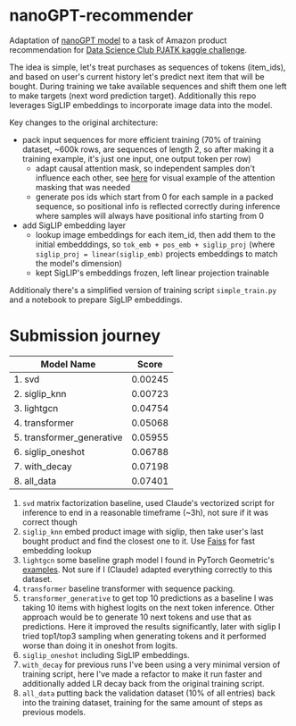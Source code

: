 # nanoGPT-recommender

Adaptation of [nanoGPT model](https://github.com/karpathy/nanoGPT) to a task of Amazon product recommendation for [Data Science Club PJATK kaggle challenge](https://www.kaggle.com/competitions/product-recommendation-challenge).

The idea is simple, let's treat purchases as sequences of tokens (item_ids), and based on user's current history let's predict next item that will be bought. During training we take available sequences and shift them one left to make targets (next word prediction target).
Additionally this repo leverages SigLIP embeddings to incorporate image data into the model.

Key changes to the original architecture:
- pack input sequences for more efficient training (70% of training dataset, ~600k rows, are sequences of length 2, so after making it a training example, it's just one input, one output token per row)
    - adapt causal attention mask, so independent samples don't influence each other, see [here](https://huggingface.co/blog/sirluk/llm-sequence-packing) for visual example of the attention masking that was needed
    - generate pos ids which start from 0 for each sample in a packed sequence, so positional info is reflected correctly during inference where samples will always have positional info starting from 0
- add SigLIP embedding layer
    - lookup image embeddings for each item_id, then add them to the initial embedddings, so `tok_emb + pos_emb + siglip_proj` (where `siglip_proj = linear(siglip_emb)` projects embeddings to match the model's dimension)
    - kept SigLIP's embeddings frozen, left linear projection trainable

Additionaly there's a simplified version of training script `simple_train.py` and a notebook to prepare SigLIP embeddings.

# Submission journey

| Model Name | Score |
|------------|-------|
| 1. svd | 0.00245 |
| 2. siglip_knn | 0.00723 |
| 3. lightgcn | 0.04754 |
| 4. transformer | 0.05068 |
| 5. transformer_generative | 0.05955 |
| 6. siglip_oneshot | 0.06788 |
| 7. with_decay | 0.07198 |
| 8. all_data | 0.07401 |

1. `svd` matrix factorization baseline, used Claude's vectorized script for inference to end in a reasonable timeframe (~3h), not sure if it was correct though
2. `siglip_knn` embed product image with siglip, then take user's last bought product and find the closest one to it. Use [Faiss](https://github.com/facebookresearch/faiss) for fast embedding lookup
3. `lightgcn` some baseline graph model I found in PyTorch Geometric's [examples](https://github.com/pyg-team/pytorch_geometric/blob/master/examples/lightgcn.py). Not sure if I (Claude) adapted everything correctly to this dataset.
4. `transformer` baseline transformer with sequence packing.
5. `transformer_generative` to get top 10 predictions as a baseline I was taking 10 items with highest logits on the next token inference. Other approach would be to generate 10 next tokens and use that as predictions. Here it improved the results significantly, later with siglip I tried top1/top3 sampling when generating tokens and it performed worse than doing it in oneshot from logits.
6. `siglip_oneshot` including SigLIP embeddings.
7. `with_decay` for previous runs I've been using a very minimal version of training script, here I've made a refactor to make it run faster and additionally added LR decay back from the original training script.
8. `all_data` putting back the validation dataset (10% of all entries) back into the training dataset, training for the same amount of steps as previous models.